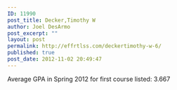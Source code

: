```yaml
---
ID: 11990
post_title: Decker,Timothy W
author: Joel DesArmo
post_excerpt: ""
layout: post
permalink: http://effrtlss.com/deckertimothy-w-6/
published: true
post_date: 2012-11-02 20:49:47
---
```

<p>Average GPA in Spring 2012 for first course listed: 3.667</p>